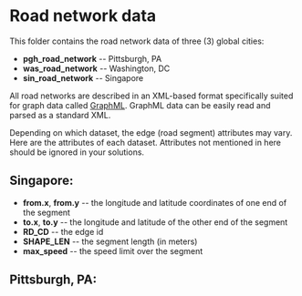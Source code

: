 # Road network data
This folder contains the road network data of three (3) global cities:
- **pgh_road_network** -- Pittsburgh, PA
- **was_road_network** -- Washington, DC
- **sin_road_network** -- Singapore

All road networks are described in an XML-based format specifically suited for graph data called [GraphML](http://graphml.graphdrawing.org/). GraphML data can be easily read and parsed as a standard XML.

Depending on which dataset, the edge (road segment) attributes may vary. Here are the attributes of each dataset. Attributes not mentioned in here should be ignored in your solutions.

## Singapore:
- **from.x**, **from.y** -- the longitude and latitude coordinates of one end of the segment
- **to.x**, **to.y** -- the longitude and latitude of the other end of the segment
- **RD_CD** -- the edge id
- **SHAPE_LEN** -- the segment length (in meters)
- **max_speed** -- the speed limit over the segment

## Pittsburgh, PA:

